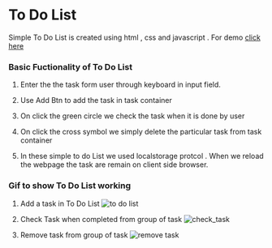 # To Do List
Simple To Do List is created using html , css and javascript . For demo [click here](https://simple-to-do-list-101.netlify.app/)

### Basic Fuctionality of To Do List


1. Enter the the task form user through keyboard in input field.

2. Use Add Btn to add the task in task container 
3. On click the green circle we check the task when it is done by user
4. On click the cross symbol we simply delete the particular task from task container
5. In these simple to do List we used localstorage protcol . When we reload the webpage the task are remain on client side browser.

### Gif to show To Do List working
1. Add a task in To Do List
![to do list](https://github.com/Gagandeep101/To-Do-List/assets/112372818/e2133a21-3132-4dc9-b1ae-2328859af08b)


2. Check Task when completed from group of task
![check_task](https://github.com/Gagandeep101/To-Do-List/assets/112372818/d28f25b8-cb4e-44ca-98b6-9a5aeb00f04e)


3. Remove task from group of task
![remove task](https://github.com/Gagandeep101/To-Do-List/assets/112372818/0be53b88-7f1a-4a83-a929-bbdeee9b2ad1)
